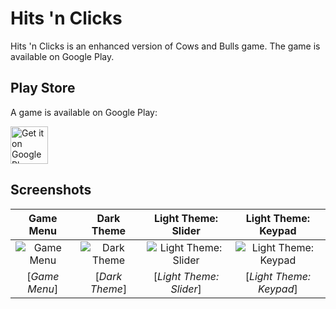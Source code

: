 
Hits 'n Clicks
=======================

Hits 'n Clicks is an enhanced version of Cows and Bulls game. The game is available on Google Play.


Play Store
----
A game is available on Google Play:

<a href="https://play.google.com/store/apps/details?id=com.jp.cowsnbulls">
	<img alt="Get it on Google Play" src="https://play.google.com/intl/en_us/badges/images/generic/en-play-badge.png" height="60" />
</a>

Screenshots
-----------

| Game Menu | Dark Theme | Light Theme: Slider | Light Theme: Keypad |
|:-:|:-:|:-:|:-:|
| ![Game Menu][12] | ![Dark Theme][13] | ![Light Theme: Slider][14] | ![Light Theme: Keypad][15] |
| [_Game Menu_] | [_Dark Theme_] | [_Light Theme: Slider_] | [_Light Theme: Keypad_] |



[5]: https://github.com/piyushagade/material-intro
[6]: https://github.com/HeinrichReimer

[12]: http://i.imgur.com/16KAmmt.png
[13]: http://i.imgur.com/jlraAwe.png
[14]: http://i.imgur.com/Ac9uCbv.png
[15]: http://i.imgur.com/drzGrE7.png
